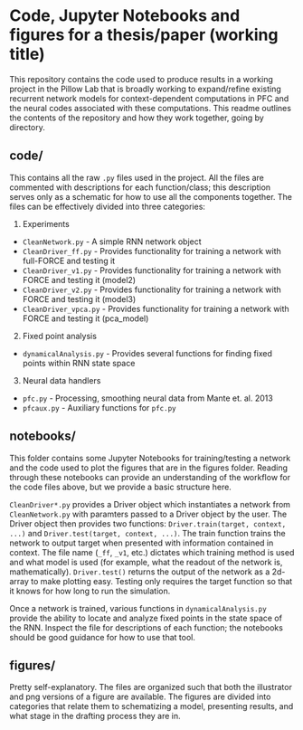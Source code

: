 # Code, Jupyter Notebooks and figures for a thesis/paper (working title)

This repository contains the code used to produce results in a working project in the Pillow Lab that is broadly working to expand/refine existing recurrent network models for context-dependent computations in PFC and the neural codes associated with these computations. This readme outlines the contents of the repository and how they work together, going by directory.

## code/
This contains all the raw `.py` files used in the project. All the files are commented with descriptions for each function/class; this description serves only as a schematic for how to use all the components together. The files can be effectively divided into three categories:

1. Experiments
  - `CleanNetwork.py` - A simple RNN network object
  - `CleanDriver_ff.py` - Provides functionality for training a network with full-FORCE and testing it
  - `CleanDriver_v1.py` - Provides functionality for training a network with FORCE and testing it (model2)
  - `CleanDriver_v2.py` - Provides functionality for training a network with FORCE and testing it (model3)
  - `CleanDriver_vpca.py` - Provides functionality for training a network with FORCE and testing it (pca_model)
2. Fixed point analysis
  - `dynamicalAnalysis.py` - Provides several functions for finding fixed points within RNN state space
3. Neural data handlers
  - `pfc.py` - Processing, smoothing neural data from Mante et. al. 2013
  - `pfcaux.py` - Auxiliary functions for `pfc.py`

## notebooks/
This folder contains some Jupyter Notebooks for training/testing a network and the code used to plot the figures that are in the figures folder. Reading through these notebooks can provide an understanding of the workflow for the code files above, but we provide a basic structure here.

`CleanDriver*.py` provides a Driver object which instantiates a network from `CleanNetwork.py` with paramters passed to a Driver object by the user. The Driver object then provides two functions: `Driver.train(target, context, ...)` and `Driver.test(target, context, ...)`. The train function trains the network to output target when presented with information contained in context. The file name (`_ff`, `_v1`, etc.) dictates which training method is used and what model is used (for
example, what the readout of the network is, mathematically). `Driver.test()` returns the output of the network as a 2d-array to make plotting easy. Testing only requires the target function so that it knows for how long to run the simulation. 

Once a network is trained, various functions in `dynamicalAnalysis.py` provide the ability to locate and analyze fixed points in the state space of the RNN. Inspect the file for descriptions of each function; the notebooks should be good guidance for how to use that tool.

## figures/
Pretty self-explanatory. The files are organized such that both the illustrator and png versions of a figure are available. The figures are divided into categories that relate them to schematizing a model, presenting results, and what stage in the drafting process they are in.


